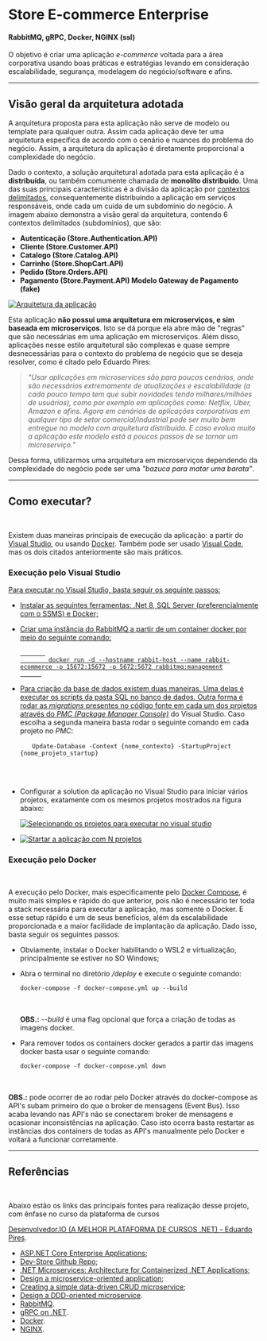 <div class="markdown-heading" dir="auto">
    <h1 tabindex="-1" class="heading-element" dir="auto">Store E-commerce Enterprise</h1> 
    <h4> RabbitMQ, gRPC, Docker, NGINX (ssl) </h4>
</div>
  <p dir="auto">O objetivo é criar uma aplicação <em>e-commerce</em> voltada para a área corporativa usando boas práticas e estratégias levando em consideração escalabilidade, segurança, modelagem do negócio/software e afins.</p>

<hr>

<div class="markdown-heading" dir="auto">
  <h2 tabindex="-1" class="heading-element" dir="auto">Visão geral da arquitetura adotada</h2>
</div>

<p dir="auto">A arquitetura proposta para esta aplicação não serve de modelo ou template para qualquer outra. 
  Assim cada aplicação deve ter uma arquitetura específica de acordo com o cenário e nuances do problema do negócio. 
  Assim, a arquitetura da aplicação é diretamente proporcional a complexidade do negócio.</p>
  
<p dir="auto">Dado o contexto, a solução arquitetural adotada para esta aplicação é a <strong>distribuída</strong>, 
    ou também comumente chamada de <strong>monolíto distribuído</strong>. Uma das suas principais características é a divisão da aplicação por 
    <a href="https://www.eduardopires.net.br/2016/03/ddd-bounded-context/" rel="nofollow">
      contextos delimitados</a>, consequentemente distribuindo a aplicação em serviços responsáveis, onde cada um cuida de um subdomínio do negócio. 
    A imagem abaixo demonstra a visão geral da arquitetura, contendo 6 contextos delimitados (subdomínios), que são: 
    <ul dir="auto">
      <strong>
        <li> Autenticação (Store.Authentication.API) </li> 
        <li> Cliente (Store.Customer.API) </li>
        <li> Catalogo (Store.Catalog.API) </li>
        <li> Carrinho (Store.ShopCart.API) </li>
        <li> Pedido (Store.Orders.API)</li>
        <li> Pagamento (Store.Payment.API) Modelo Gateway de Pagamento (fake) </li>
      </strong></p>
    </ul>
  
  <p dir="auto"><a target="_blank" rel="noopener noreferrer" href="https://github.com/raphamendes123/e-commerce/blob/main/docs/arquitetura-aplicacao.png">
  <img src="https://github.com/raphamendes123/e-commerce/blob/main/docs/arquitetura-aplicacao.png" alt="Arquitetura da aplicação" style="max-width: 100%;"></a></p>

  <p dir="auto">Esta aplicação <strong>não possui uma arquitetura em microserviços, e sim baseada em microserviços</strong>. Isto se dá porque ela abre mão de "regras" que são necessárias em uma aplicação em microserviços. Além disso, aplicações nesse estilo arquitetural são complexas e quase sempre desnecessárias para o contexto do problema de negócio que se deseja resolver, como é citado pelo Eduardo Pires:</p>
<blockquote>

  <p dir="auto"><em>"Usar aplicações em microservices são para poucos cenários, onde são necessários extremamente de atualizações e escalabilidade (a cada pouco tempo tem que subir novidades tendo milhares/milhões de usuários), como por exemplo em aplicações como: Netflix, Uber, Amazon e afins. Agora em cenários de aplicações corporativas em qualquer tipo de setor comercial/industrial pode ser muito bem entregue no modelo com arquitetura distribuída. E caso evolua muito a aplicação este modelo está a poucos passos de se tornar um microserviço."</em></p>
</blockquote>

  <p dir="auto">Dessa forma, utilizarmos uma arquitetura em microserviços dependendo da complexidade do negócio pode ser uma <em>"bazuca para matar uma barata"</em>.</p><hr>

  <div class="markdown-heading" dir="auto"><h2 tabindex="-1" class="heading-element" dir="auto">Como executar?</h2>
    <a id="user-content-como-executar" class="anchor" aria-label="Permalink: Como executar?" href="#como-executar">
      <svg class="octicon octicon-link" viewBox="0 0 16 16" version="1.1" width="16" height="16" aria-hidden="true" />
    </a>
  </div>

<p dir="auto">Existem duas maneiras principais de execução da aplicação: a partir do 
  <a href="https://visualstudio.microsoft.com/pt-br/downloads/" rel="nofollow">Visual Studio</a>, ou usando 
  <a href="https://www.docker.com/" rel="nofollow">Docker</a>. Também pode ser usado 
  <a href="https://code.visualstudio.com/download" rel="nofollow">Visual Code</a>, mas os dois citados anteriormente são mais práticos.
</p>

<div class="markdown-heading" dir="auto">
  <h3 tabindex="-1" class="heading-element" dir="auto">Execução pelo Visual Studio</h3>
  <a id="user-content-execução-pelo-visual-studio" class="anchor" aria-label="Permalink: Execução pelo Visual Studio" href="#execução-pelo-visual-studio" />
</div>

<p dir="auto">Para executar no Visual Studio, basta seguir os seguinte passos:</p>
  <ul dir="auto">
    <li>
      <p dir="auto">Instalar as seguintes ferramentas: .Net 8, SQL Server (preferencialmente com o SSMS) e Docker;</p>
    </li>
    <li>
      <p dir="auto">Criar uma instância do RabbitMQ a partir de um container docker por meio do seguinte comando:</p>
      <div class="snippet-clipboard-content notranslate position-relative overflow-auto"><pre class="notranslate">
      <code>
        docker run -d --hostname rabbit-host --name rabbit-ecommerce -p 15672:15672 -p 5672:5672 rabbitmq:management
      </code>
</pre>
  <div class="zeroclipboard-container">
    <clipboard-copy aria-label="Copy" class="ClipboardButton btn btn-invisible js-clipboard-copy m-2 p-0 d-flex flex-justify-center flex-items-center" data-copy-feedback="Copied!" data-tooltip-direction="w" value="docker run -d --hostname rabbit-host --name rabbit-nerdstore -p 15672:15672 -p 5672:5672 rabbitmq:3-management-alpine" tabindex="0" role="button">
    </clipboard-copy>
  </div></div>
</li>
<li>
<p dir="auto">
  Para criação da base de dados existem duas maneiras. Uma delas é executar os scripts da pasta SQL no banco de dados. Outra forma é rodar as <em>migrations</em> presentes no código fonte em cada um dos projetos através do <a href="https://www.learnentityframeworkcore.com/migrations/commands/pmc-commands" rel="nofollow"><em>PMC (Package Manager Console)</em></a> do Visual Studio. Caso escolha a segunda maneira basta rodar o seguinte comando em cada projeto no <em>PMC</em>:</p>
<div class="snippet-clipboard-content notranslate position-relative overflow-auto"><pre class="notranslate">
  <code> Update-Database -Context {nome_contexto} -StartupProject {nome_projeto_startup} 
  </code>
</pre>
<div class="zeroclipboard-container">
    <clipboard-copy aria-label="Copy" class="ClipboardButton btn btn-invisible js-clipboard-copy m-2 p-0 d-flex flex-justify-center flex-items-center" data-copy-feedback="Copied!" data-tooltip-direction="w" value="Update-Database -Context {nome_contexto} -StartupProject {nome_projeto_startup}" tabindex="0" role="button">
      <svg aria-hidden="true" height="16" viewBox="0 0 16 16" version="1.1" width="16" data-view-component="true" class="octicon octicon-copy js-clipboard-copy-icon" />
      <svg aria-hidden="true" height="16" viewBox="0 0 16 16" version="1.1" width="16" data-view-component="true" class="octicon octicon-check js-clipboard-check-icon color-fg-success d-none" />
    </clipboard-copy>
  </div></div>
</li>
<li>
  <p dir="auto">Configurar a solution da aplicação no Visual Studio para iniciar vários projetos, exatamente com os mesmos projetos mostrados na figura abaixo:</p>
  <p dir="auto"><a target="_blank" rel="noopener noreferrer" href="https://github.com/raphamendes123/e-commerce/blob/main/docs/projeto.png">
    <img src="https://github.com/raphamendes123/e-commerce/blob/main/docs/projeto.png" alt="Selecionando os projetos para executar no visual studio" style="max-width: 100%;">
    </a>
  </p>
</li>
<li>
  <p dir="auto">
    <a target="_blank" rel="noopener noreferrer" href="https://github.com/raphamendes123/e-commerce/blob/main/docs/varios_projeto.png">
    <img src="https://github.com/raphamendes123/e-commerce/blob/main/docs/varios_projeto.png" alt="Startar a aplicação com N projetos" style="max-width: 100%;">
    </a>
  </p>
</li>
</ul>
<div class="markdown-heading" dir="auto">
    <h3 tabindex="-1" class="heading-element" dir="auto">Execução pelo Docker</h3>
        <a id="user-content-execução-pelo-docker" class="anchor" aria-label="Permalink: Execução pelo Docker" href="#execução-pelo-docker">
            <svg class="octicon octicon-link" viewBox="0 0 16 16" version="1.1" width="16" height="16" aria-hidden="true" />
        </a>
</div>

<p dir="auto">A execução pelo Docker, mais especificamente pelo <a href="https://docs.docker.com/compose/" rel="nofollow">Docker Compose</a>, é muito mais simples e rápido do que anterior, pois não é necessário ter toda a stack necessária para executar a aplicação, mas somente o Docker. E esse setup rápido é um de seus benefícios, além da escalabilidade proporcionada e a maior facilidade de implantação da aplicação. Dado isso, basta seguir os seguintes passos:</p>
<ul dir="auto">
<li>
<p dir="auto">Obviamente, instalar o Docker habilitando o WSL2 e virtualização, principalmente se estiver no SO Windows;</p>
</li>
<li>
<p dir="auto">Abra o terminal no diretório <em>/deploy</em> e execute o seguinte comando:</p>
<div class="snippet-clipboard-content notranslate position-relative overflow-auto"><pre class="notranslate"><code>docker-compose -f docker-compose.yml up --build
</code></pre><div class="zeroclipboard-container">
    <clipboard-copy aria-label="Copy" class="ClipboardButton btn btn-invisible js-clipboard-copy m-2 p-0 d-flex flex-justify-center flex-items-center" data-copy-feedback="Copied!" data-tooltip-direction="w" value="docker-compose -f docker-compose.yml up --build" tabindex="0" role="button">
      <svg aria-hidden="true" height="16" viewBox="0 0 16 16" version="1.1" width="16" data-view-component="true" class="octicon octicon-copy js-clipboard-copy-icon" />
      <svg aria-hidden="true" height="16" viewBox="0 0 16 16" version="1.1" width="16" data-view-component="true" class="octicon octicon-check js-clipboard-check-icon color-fg-success d-none" />         
    </clipboard-copy>
  </div></div>
<p dir="auto"><strong>OBS.:</strong> <em>--build</em> é uma flag opcional que força a criação de todas as imagens docker.</p>
</li>
<li>
<p dir="auto">Para remover todos os containers docker gerados a partir das imagens docker basta usar o seguinte comando:</p>
<div class="snippet-clipboard-content notranslate position-relative overflow-auto"><pre class="notranslate"><code>docker-compose -f docker-compose.yml down
</code></pre><div class="zeroclipboard-container">
    <clipboard-copy aria-label="Copy" class="ClipboardButton btn btn-invisible js-clipboard-copy m-2 p-0 d-flex flex-justify-center flex-items-center" data-copy-feedback="Copied!" data-tooltip-direction="w" value="docker-compose -f docker-compose.yml down" tabindex="0" role="button">
      <svg aria-hidden="true" height="16" viewBox="0 0 16 16" version="1.1" width="16" data-view-component="true" class="octicon octicon-copy js-clipboard-copy-icon" />
      <svg aria-hidden="true" height="16" viewBox="0 0 16 16" version="1.1" width="16" data-view-component="true" class="octicon octicon-check js-clipboard-check-icon color-fg-success d-none" />
    </clipboard-copy>
  </div></div>
</li>
</ul>
<p dir="auto"><strong>OBS.:</strong> pode ocorrer de ao rodar pelo Docker através do docker-compose as API's subam primeiro do que o broker de mensagens (Event Bus). Isso acaba levando nas API's não se conectarem broker de mensagens e ocasionar inconsistências na aplicação. Caso isto ocorra basta restartar as instâncias dos containers de todas as API's manualmente pelo Docker e voltará a funcionar corretamente.</p>
<hr>
  <div class="markdown-heading" dir="auto"><h2 tabindex="-1" class="heading-element" dir="auto">Referências</h2><a id="user-content-referências" class="anchor" aria-label="Permalink: Referências" href="#referências">
      <svg class="octicon octicon-link" viewBox="0 0 16 16" version="1.1" width="16" height="16" aria-hidden="true" />
</a>
</div>
<p dir="auto">Abaixo estão os links das principais fontes para realização desse projeto, com ênfase no curso da plataforma de cursos 
  <p>
  <a href="https://desenvolvedor.io/" rel="nofollow">  Desenvolvedor.IO (A MELHOR PLATAFORMA DE CURSOS .NET) - Eduardo Pires</a>.</p>
  </p>
<ul dir="auto">
<li><a href="https://desenvolvedor.io/curso-online-asp-net-core-enterprise-applications" rel="nofollow">ASP.NET Core Enterprise Applications</a>;</li>
<li><a href="https://github.com/desenvolvedor-io/dev-store">Dev-Store Github Repo</a>;</li> 
<li><a href="https://docs.microsoft.com/en-us/dotnet/architecture/microservices/" rel="nofollow">.NET Microservices: Architecture for Containerized .NET Applications</a>;</li>
<li><a href="https://docs.microsoft.com/en-us/dotnet/architecture/microservices/multi-container-microservice-net-applications/microservice-application-design" rel="nofollow">Design a microservice-oriented application</a>;</li>
<li><a href="https://docs.microsoft.com/en-us/dotnet/architecture/microservices/multi-container-microservice-net-applications/data-driven-crud-microservice" rel="nofollow">Creating a simple data-driven CRUD microservice</a>;</li>
<li><a href="https://docs.microsoft.com/en-us/dotnet/architecture/microservices/microservice-ddd-cqrs-patterns/ddd-oriented-microservice" rel="nofollow">Design a DDD-oriented microservice</a>.</li>
<li><a href="https://www.rabbitmq.com/" rel="nofollow">RabbitMQ</a>.</li>
<li><a href="https://learn.microsoft.com/en-us/aspnet/core/grpc/?view=aspnetcore-8.0" rel="nofollow">gRPC on .NET</a>.</li>
<li><a href="https://www.docker.com/" rel="nofollow">Docker</a>.</li>
<li><a href="https://hub.docker.com/_/nginx" rel="nofollow">NGINX</a>.</li>
</ul>
</article>
